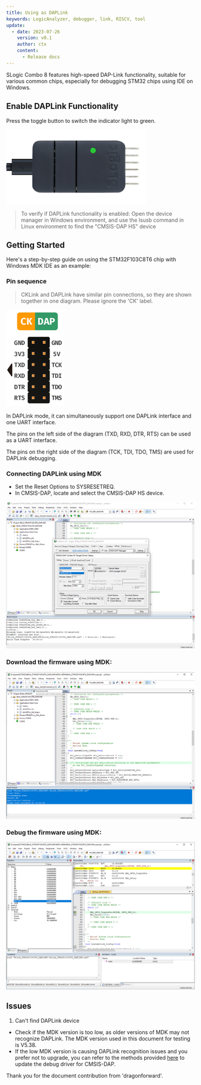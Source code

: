 ```yaml
---
title: Using as DAPLink
keywords: LogicAnalyzer, debugger, link, RISCV, tool
update:
  - date: 2023-07-26
    version: v0.1
    author: ctx
    content:
      - Release docs
---
```


SLogic Combo 8 features high-speed DAP-Link functionality, suitable for various common chips, especially for debugging STM32 chips using IDE on Windows.

## Enable DAPLink Functionality

Press the toggle button to switch the indicator light to green.

![slogic_led_green](./../../../zh/logic_analyzer/combo8/assets/use_daplink_function/slogic_led_green.png)

> To verify if DAPLink functionality is enabled:
> Open the device manager in Windows environment, and use the lsusb command in Linux environment to find the "CMSIS-DAP HS" device

## Getting Started

Here's a step-by-step guide on using the STM32F103C8T6 chip with Windows MDK IDE as an example:

### Pin sequence

> CKLink and DAPLink have similar pin connections, so they are shown together in one diagram. Please ignore the 'CK' label.

![daplink_cklink_line_order](./../../../zh/logic_analyzer/combo8/assets/use_daplink_function/daplink_cklink_line_order.png)

In DAPLink mode, it can simultaneously support one DAPLink interface and one UART interface.

The pins on the left side of the diagram (TXD, RXD, DTR, RTS) can be used as a UART interface.

The pins on the right side of the diagram (TCK, TDI, TDO, TMS) are used for DAPLink debugging.

### Connecting DAPLink using MDK
- Set the Reset Options to SYSRESETREQ.
- In CMSIS-DAP, locate and select the CMSIS-DAP HS device.

![cfg_dap_debugger_of_mdk](./../../../zh/logic_analyzer/combo8/assets/use_daplink_function/cfg_dap_debugger_of_mdk.png)

### Download the firmware using MDK:

![download_fw_in_mdk](./../../../zh/logic_analyzer/combo8/assets/use_daplink_function/download_fw_in_mdk.png)

### Debug the firmware using MDK:

![start_debugger_in_mdk](./../../../zh/logic_analyzer/combo8/assets/use_daplink_function/start_debugger_in_mdk.png)

## Issues

1. Can't find DAPLink device

- Check if the MDK version is too low, as older versions of MDK may not recognize DAPLink. The MDK version used in this document for testing is V5.38.
- If the low MDK version is causing DAPLink recognition issues and you prefer not to upgrade, you can refer to the methods provided [here](https://developer.arm.com/documentation/ka003663/latest/) to update the debug driver for CMSIS-DAP.

Thank you for the document contribution from 'dragonforward'.

